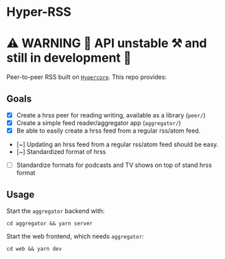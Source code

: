 # Hyper-RSS
# ⚠️  WARNING 🚧 API unstable ⚒️  and still in development 👷

Peer-to-peer RSS built on [`Hypercore`](https://docs.pears.com/building-blocks/hypercore). This repo provides:

## Goals

- [x] Create a hrss peer for reading writing, available as a library (`peer/`)
- [x] Create a simple feed reader/aggregator app (`aggregator/`)
- [x] Be able to easily create a hrss feed from a regular rss/atom feed.
- [~] Updating an hrss feed from a regular rss/atom feed should be easy.
- [~] Standardized format of hrss
- [ ] Standardize  formats for podcasts and TV shows on top of stand hrss format

## Usage

Start the `aggregator` backend with:
```shell
cd aggregator && yarn server
```

Start the web frontend, which needs `aggregator`:
```shell
cd web && yarn dev
```
